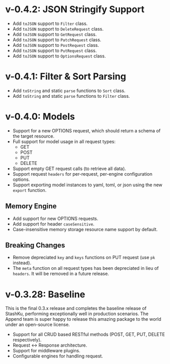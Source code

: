 # v-0.4.2: JSON Stringify Support
- Add `toJSON` support to `Filter` class.
- Add `toJSON` support to `DeleteRequest` class.
- Add `toJSON` support to `GetRequest` class.
- Add `toJSON` support to `PatchRequest` class.
- Add `toJSON` support to `PostRequest` class.
- Add `toJSON` support to `PutRequest` class.
- Add `toJSON` support to `OptionsRequest` class.

# v-0.4.1: Filter & Sort Parsing
- Add `toString` and static `parse` functions to `Sort` class.
- Add `toString` and static `parse` functions to `Filter` class.

# v-0.4.0: Models
- Support for a new OPTIONS request, which should return a schema of the target resource. 
- Full support for model usage in all request types:
  - GET
  - POST
  - PUT
  - DELETE
- Support empty GET request calls (to retrieve all data).
- Support request `headers` for per-request, per-engine configuration options.
- Support exporting model instances to yaml, toml, or json using the new `export` function.

## Memory Engine
- Add support for new OPTIONS requests.
- Add support for header `caseSensitive`.
- Case-insensitive memory storage resource name support by default.

## Breaking Changes
- Remove depreciated `key` and `keys` functions on PUT request (use `pk` instead).
- The `meta` function on all request types has been depreciated in lieu of `headers`. It will be removed in a future release.

# v-0.3.28: Baseline
This is the final 0.3.x release and completes the baseline release of StashKu, performing exceptionally well in production scenarios. The Append team is super happy to release this amazing package to the world under an open-source license.

- Support for all CRUD based RESTful methods (POST, GET, PUT, DELETE respectively).
- Request <-> Response architecture.
- Support for middleware plugins.
- Configurable engines for handling request.